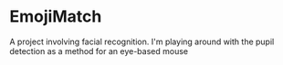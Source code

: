 # EmojiMatch

A project involving facial recognition. I'm playing around with the pupil detection as a method for an eye-based mouse
